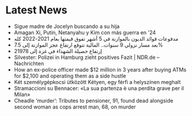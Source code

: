 # Latest News
-  Sigue madre de Jocelyn buscando a su hija
-  Amagan Xi, Putin, Netanyahu y Kim con más guerra en '24
-  مدفوعات فوائد الديون بالموازنة في 5 أشهر تفوق قيمتها بعام 2021-2022 كله
-  بعد مسار نزولي 9 سنوات.. المالية تتوقع ارتفاع عجز الموازنة إلى 7.5%
-  إرتفاع حصيلة الشهداء في غزة إلى 21978
-  Silvester: Polizei in Hamburg zieht positives Fazit | NDR.de – Nachrichten
-  How an ex-police officer made $12 million in 3 years after buying ATMs for $2,100 and operating them as a side hustle
-  Két személygépkocsi ütközött Kétyen, egy férfi a helyszínen meghalt
-  Stramaccioni su Bennacer: «La sua partenza è una perdita grave per il Milan»
-  Cheadle ‘murder’: Tributes to pensioner, 91, found dead alongside second woman as cops arrest man, 68, on murder
